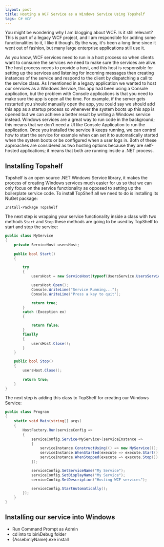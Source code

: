 ```yaml
---
layout: post
title: Hosting a WCF Service as a Windows Service Using Topshelf
tags: C# WCF
---
```

You might be wondering why I am blogging about WCF. Is it still relevant?  This is part of a legacy WCF project, and I am responsible for adding some functionalities to it, I like it though. By the way, it's been a long time since it went out of fashion, but many large enterprise applications still use it. 

As you know, WCF services need to run in a host process so when clients want to consume the services we need to make sure the services are alive. The host process needs to provide a host, and this host is responsible for setting up the services and listening for incoming messages then creating instances of the service and respond to the client by dispatching a call to the service class. As I mentioned in a legacy application we wanted to host our services as a Windows Service, this app had been using a Console application, but the problem with Console applications is that you need to make sure the app is open all the time. For example, if the server gets restarted you should manually open the app, you could say we should add this app as a startup process so whenever the system boots up this app is opened but we can achieve a better result by writing a Windows service instead. Windows services are a great way to run code in the background; this means that we don’t need a UI like Console Application to run the application. Once you installed the service it keeps running, we can control how to start the service for example when can set it to automatically started when the system boots or be configured when a user logs in. Both of these approaches are considered as two hosting options because they are self-hosted applications; it means that both are running inside a .NET process.

## Installing Topshelf
Topshelf is an open source .NET Windows Service library, it makes the process of creating Windows services much easier for us so that we can only focus on the service functionality as opposed to setting up the boilerplate service code. To install TopShelf all we need to do is installing its NuGet package:

```
Install-Package Topshelf
```

The next step is wrapping your service functionality inside a class with two methods `Start` and `Stop` these methods are going to be used by TopShelf to start and stop the service:


```csharp
public class MyService
{
    private ServiceHost usersHost;
    
    public bool Start()
    {

        try
        {
            usersHost = new ServiceHost(typeof(UsersService.UsersService));

            usersHost.Open();
            Console.WriteLine("Service Running...");
            Console.WriteLine("Press a key to quit");

            return true;
        }
        catch (Exception ex)
        {

            return false;
        }
        finally
        {
            usersHost.Close();
        }
    }

    public bool Stop()
    {
        usersHost.Close();
        
        return true;
    }
}
```

The next step is adding this class to TopShelf for creating our Windows Service:

```csharp
public class Program
{
    static void Main(string[] args)
    {
        HostFactory.Run(serviceConfig => 
        {
            serviceConfig.Service<MyService>(serviceInstance => 
            {
                serviceInstance.ConstructUsing(() => new MyService());
                serviceInstance.WhenStarted(execute => execute.Start());
                serviceInstance.WhenStopped(execute => execute.Stop());
            });

            serviceConfig.SetServiceName("My Service");
            serviceConfig.SetDisplayName("My Service");
            serviceConfig.SetDescription("Hosting WCF services");

            serviceConfig.StartAutomatically();
        });
    }
}
```

## Installing our service into Windows
- Run Command Prompt as Admin
- cd into to bin\Debug folder
- {AssebmlyName}.exe install